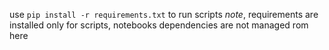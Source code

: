 use `pip install -r requirements.txt` to run scripts
_note_, requirements are installed only for scripts, notebooks dependencies are not managed rom here
